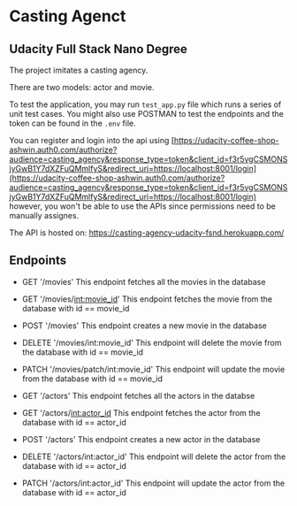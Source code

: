 # Casting Agenct

## Udacity Full Stack Nano Degree

The project imitates a casting agency.

There are two models: actor and movie.

To test the application, you may run `test_app.py` file which runs a series of unit test cases.
You might also use POSTMAN to test the endpoints and the token can be found in the `.env` file.

You can register and login into the api using [https://udacity-coffee-shop-ashwin.auth0.com/authorize?audience=casting_agency&response_type=token&client_id=f3r5vgCSMONSjyGwB1Y7dXZFuQMmlfyS&redirect_uri=https://localhost:8001/login](https://udacity-coffee-shop-ashwin.auth0.com/authorize?audience=casting_agency&response_type=token&client_id=f3r5vgCSMONSjyGwB1Y7dXZFuQMmlfyS&redirect_uri=https://localhost:8001/login) however, you won't be able to use the APIs since permissions need to be manually assignes.

The API is hosted on: https://casting-agency-udacity-fsnd.herokuapp.com/

## Endpoints

- GET '/movies'
This endpoint fetches all the movies in the database

- GET '/movies/<int:movie_id>'
This endpoint fetches the movie from the database with  id == movie_id

- POST '/movies'
This endpoint creates a new movie in the database

- DELETE '/movies/int:movie_id'
This endpoint will delete the movie from the database with  id == movie_id

- PATCH '/movies/patch/int:movie_id'
This endpoint will update the movie from the database with  id == movie_id

- GET '/actors'
This endpoint fetches all the actors in the databse

- GET '/actors/<int:actor_id>
This endpoint fetches the actor from the database with  id == actor_id

- POST '/actors'
This endpoint creates a new actor in the database

- DELETE '/actors/int:actor_id'
This endpoint will delete the actor from the database with  id == actor_id

- PATCH '/actors/int:actor_id'
This endpoint will update the actor from the database with  id == actor_id
